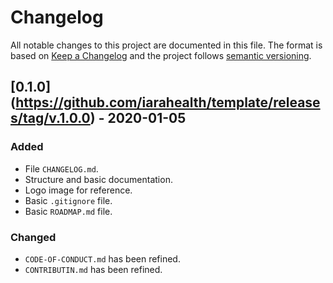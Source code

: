 # Changelog

All notable changes to this project are documented in this file. The format is based on [Keep a Changelog](http://keepachangelog.com/en/1.0.0/) and the project follows [semantic versioning](http://semver.org/spec/v2.0.0.html).

## [0.1.0] (https://github.com/iarahealth/template/releases/tag/v.1.0.0) - 2020-01-05
### Added
- File `CHANGELOG.md`.
- Structure and basic documentation.
- Logo image for reference.
- Basic `.gitignore` file.
- Basic `ROADMAP.md` file.

### Changed
- `CODE-OF-CONDUCT.md` has been refined.
- `CONTRIBUTIN.md` has been refined.